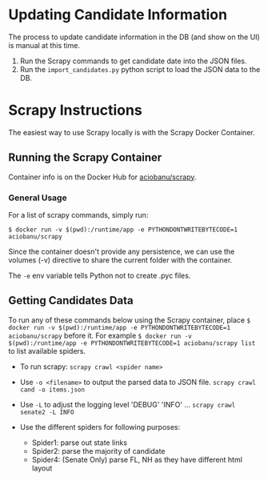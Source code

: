 # Updating Candidate Information
The process to update candidate information in the DB (and show on the UI) is manual at this time.  
1. Run the Scrapy commands to get candidate date into the JSON files.
2. Run the `import_candidates.py` python script to load the JSON data to the DB.

# Scrapy Instructions
The easiest way to use Scrapy locally is with the Scrapy Docker Container.

## Running the Scrapy Container
Container info is on the Docker Hub for [aciobanu/scrapy](https://hub.docker.com/r/aciobanu/scrapy/).

### General Usage
For a list of scrapy commands, simply run:

`$ docker run -v $(pwd):/runtime/app -e PYTHONDONTWRITEBYTECODE=1 aciobanu/scrapy`

Since the container doesn't provide any persistence, we can use the volumes (-v) directive to share the current folder with the container.

The `-e` env variable tells Python not to create .pyc files.

## Getting Candidates Data
To run any of these commands below using the Scrapy container, place `$ docker run -v $(pwd):/runtime/app -e PYTHONDONTWRITEBYTECODE=1 aciobanu/scrapy` before it. For example `$ docker run -v $(pwd):/runtime/app -e PYTHONDONTWRITEBYTECODE=1 aciobanu/scrapy list` to list available spiders.

- To run scrapy:
`scrapy crawl <spider name>`

- Use `-o <filename>` to output the parsed data to JSON file.
`scrapy crawl cand -o items.json`
 
- Use `-L` to adjust the logging level 'DEBUG' 'INFO' ...
`scrapy crawl senate2 -L INFO`

- Use the different spiders for following purposes:
	* Spider1: parse out state links
	* Spider2: parse the majority of candidate
	* Spider4: (Senate Only) parse FL, NH as they have different html layout
